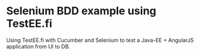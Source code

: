 # Selenium BDD example using TestEE.fi
Using TestEE.fi with Cucumber and Selenium to test a Java-EE + AngularJS application from UI to DB.
